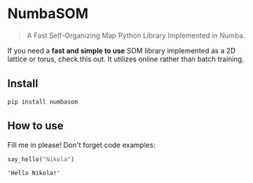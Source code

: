 # NumbaSOM
> A Fast Self-Organizing Map Python Library Implemented in Numba.


If you need a **fast and simple to use** SOM library implemented as a 2D lattice or torus, check this out. It utilizes online rather than batch training. 

## Install

`pip install numbasom`

## How to use

Fill me in please! Don't forget code examples:

```python
say_hello("Nikola")
```




    'Hello Nikola!'


